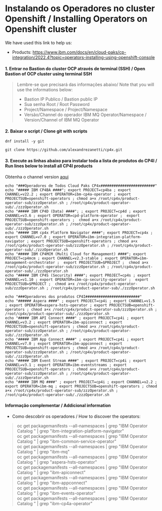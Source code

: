 # Instalando os Operadores no cluster Openshift / Installing Operators on Openshift cluster

We have used this link to help us: 
- Products: https://www.ibm.com/docs/en/cloud-paks/cp-integration/2022.4?topic=operators-installing-using-openshift-console

#### 1. Entrar no Bastion do cluster OCP através de terminal (SSH) / Open Bastion of OCP cluster using terminal SSH
> Lembre-se que precisará das informações abaixo/ Note that you will use the informations below:<br>
> - Bastion IP Publico / Bastion public IP<br>
> - Sua senha Root / Root Password<br>
> - Project/Namespace / Project/Namespace<br>
> - Versão/Channel do operador IBM MQ Operator/Namespace / Version/Channel of IBM MQ Operator

#### 2. Baixar o script / Clone git with scripts
```
dnf install -y git
```
```
git clone https://github.com/alexandrezanetti/cp4x.git
```

#### 3. Execute as linhas abaixo para instalar toda a lista de produtos do CP4I  / Run lines below to install all CP4I products
Obtenha o channel version [aqui](https://www.ibm.com/docs/en/cloud-paks/cp-integration/2022.4?topic=reference-operator-channel-versions-this-release)
```
echo "###Operadores de Todos Cloud Paks CP4x#########################"
echo "##### IBM CP4BA ####"; export PROJECT=cp4ba ; export CHANNEL=v22.2 ; export OPERATOR=ibm-cp4a-operator ; export PROJECTSUB=openshift-operators ; chmod a+x /root/cp4x/product-operator-sub/zzzOperator.sh ; /root/cp4x/product-operator-sub/./zzzOperator.sh
echo "##### IBM CP4D (Data) ####"; ; export PROJECT=cp4d ; export CHANNEL=v3.6 ; export OPERATOR=cpd-platform-operator ;  export PROJECTSUB=openshift-operators ;  chmod a+x /root/cp4x/product-operator-sub/zzzOperator.sh ; /root/cp4x/product-operator-sub/./zzzOperator.sh
echo "##### IBM cp4x Platform Navigator ####"; export PROJECT=cp4x ; export CHANNEL=v7.0 ; export OPERATOR=ibm-integration-platform-navigator ; export PROJECTSUB=openshift-operators ; chmod a+x /root/cp4x/product-operator-sub/zzzOperator.sh ; /root/cp4x/product-operator-sub/./zzzOperator.sh
echo "##### IBM CP4MCM (Multi Cloud for Management) ####"; export PROJECT=cp4mcm ; export CHANNEL=v2.3-stable ; export OPERATOR=ibm-management-orchestrator ;  export PROJECTSUB=$PROJECT ;  chmod a+x /root/cp4x/product-operator-sub/zzzOperator.sh ; /root/cp4x/product-operator-sub/./zzzOperator.sh
echo "##### IBM CP4S (Security) ####"; export PROJECT=cp4s ; export CHANNEL=v1.10 ; export OPERATOR=ibm-cp-security-operator ;  export PROJECTSUB=$PROJECT ;  chmod a+x /root/cp4x/product-operator-sub/zzzOperator.sh ; /root/cp4x/product-operator-sub/./zzzOperator.sh
```

```
echo "###Operadores dos produtos CP4I#########################"
echo "###### Aspera ####" ; export PROJECT=cp4i ; export CHANNEL=v1.5 ; export OPERATOR=aspera-hsts-operator ; export PROJECTSUB=openshift-operators ; chmod a+x /root/cp4x/product-operator-sub/zzzOperator.sh ; /root/cp4x/product-operator-sub/./zzzOperator.sh
echo "##### IBM API Connect ####" ; export PROJECT=cp4i ; export CHANNEL=v3.2 ; export OPERATOR=ibm-apiconnect ; export PROJECTSUB=openshift-operators ; chmod a+x /root/cp4x/product-operator-sub/zzzOperator.sh ; /root/cp4x/product-operator-sub/./zzzOperator.sh
echo "##### IBM App Connect ####" ; export PROJECT=cp4i ; export CHANNEL=v7.0 ; export OPERATOR=ibm-appconnect ; export PROJECTSUB=openshift-operators ; chmod a+x /root/cp4x/product-operator-sub/zzzOperator.sh ; /root/cp4x/product-operator-sub/./zzzOperator.sh
echo "##### IBM Event Stream ####" ; export PROJECT=cp4i ; export CHANNEL=v3.1 ; export OPERATOR=ibm-eventstreams ; export PROJECTSUB=openshift-operators ; chmod a+x /root/cp4x/product-operator-sub/zzzOperator.sh ; /root/cp4x/product-operator-sub/./zzzOperator.sh
echo "##### IBM MQ ####" ; export PROJECT=cp4i ; export CHANNEL=v2.2 ; export OPERATOR=ibm-mq ; export PROJECTSUB=openshift-operators ; chmod a+x /root/cp4x/product-operator-sub/zzzOperator.sh ; /root/cp4x/product-operator-sub/./zzzOperator.sh
```

#### Informação complementar / Addicional information
- Como descobrir os operadores / How to discover the operators:
> oc get packagemanifests --all-namespaces | grep "IBM Operator Catalog " | grep "ibm-integration-platform-navigator"<br>
> oc get packagemanifests --all-namespaces | grep "IBM Operator Catalog " | grep "ibm-common-service-operator"<br>
> oc get packagemanifests --all-namespaces | grep "IBM Operator Catalog " | grep "ibm-mq"<br>
> oc get packagemanifests --all-namespaces | grep "IBM Operator Catalog " | grep "aspera-hsts-operator"<br>
> oc get packagemanifests --all-namespaces | grep "IBM Operator Catalog " | grep "ibm-apiconnect"<br>
> oc get packagemanifests --all-namespaces | grep "IBM Operator Catalog " | grep "ibm-appconnect"<br>
> oc get packagemanifests --all-namespaces | grep "IBM Operator Catalog " | grep "ibm-events-operator"<br>
> oc get packagemanifests --all-namespaces | grep "IBM Operator Catalog " | grep "ibm-cp4a-operator"
